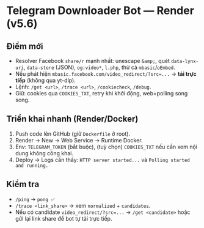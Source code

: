
# Telegram Downloader Bot — Render (v5.6)

## Điểm mới
- Resolver Facebook `share/r` mạnh nhất: unescape `&amp;`, quét `data-lynx-uri`, `data-store` (JSON), `og:video*`, `l.php`, thử cả `mbasic`/`oEmbed`.
- Nếu phát hiện `mbasic.facebook.com/video_redirect/?src=...` → **tải trực tiếp** (không qua yt-dlp).
- Lệnh: `/get <url>`, `/trace <url>`, `/cookiecheck`, `/debug`.
- Giữ: cookies qua `COOKIES_TXT`, retry khi khởi động, web+polling song song.

## Triển khai nhanh (Render/Docker)
1) Push code lên GitHub (giữ `Dockerfile` ở root).
2) Render → New → Web Service → Runtime Docker.
3) Env: `TELEGRAM_TOKEN` (bắt buộc), (tuỳ chọn) `COOKIES_TXT` nếu cần xem nội dung không công khai.
4) Deploy → Logs cần thấy: `HTTP server started...` và `Polling started and running.`

## Kiểm tra
- `/ping` → `pong ✅`
- `/trace <link_share>` → xem `normalized` + `candidates`.
- Nếu có candidate `video_redirect/?src=...` → `/get <candidate>` hoặc gửi lại link share để bot tự tải trực tiếp.
